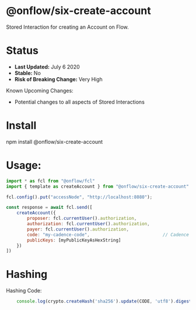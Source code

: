 # @onflow/six-create-account

Stored Interaction for creating an Account on Flow.

# Status

- **Last Updated:** July 6 2020
- **Stable:** No
- **Risk of Breaking Change:** Very High

Known Upcoming Changes:

- Potential changes to all aspects of Stored Interactions

# Install

npm install @onflow/six-create-account

# Usage:

```javascript
import * as fcl from "@onflow/fcl"
import { template as createAccount } from "@onflow/six-create-account"

fcl.config().put("accessNode", "http://localhost:8080");

const response = await fcl.send([
    createAccount({
        proposer: fcl.currentUser().authorization,
        authorization: fcl.currentUser().authorization,
        payer: fcl.currentUser().authorization,
        code: "my-cadence-code",                            // Cadence code as a utf8 string.
        publicKeys: [myPublicKeyAsHexString]
    })
])

```

# Hashing

Hashing Code:
```javascript
    console.log(crypto.createHash('sha256').update(CODE, 'utf8').digest('hex'))
```